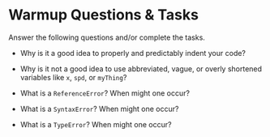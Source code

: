 # Warmup Questions & Tasks

Answer the following questions and/or complete the tasks.

- Why is it a good idea to properly and predictably indent your code?

- Why is it not a good idea to use abbreviated, vague, or overly shortened variables like `x`, `spd`, or `myThing`?

- What is a `ReferenceError`? When might one occur?

- What is a `SyntaxError`? When might one occur?

- What is a `TypeError`? When might one occur?
